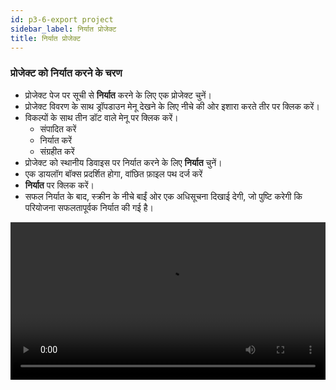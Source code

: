 ```yaml
---
id: p3-6-export project
sidebar_label: निर्यात प्रोजेक्ट
title: निर्यात प्रोजेक्ट
---
```


### प्रोजेक्ट को निर्यात करने के चरण ###

- प्रोजेक्ट पेज पर सूची से **निर्यात** करने के लिए एक प्रोजेक्ट चुनें।
- प्रोजेक्ट विवरण के साथ ड्रॉपडाउन मेनू देखने के लिए नीचे की ओर इशारा करते तीर पर क्लिक करें।
- विकल्पों के साथ तीन डॉट वाले मेनू पर क्लिक करें।
  - संपादित करें
  - निर्यात करें
  - संग्रहीत करें
- प्रोजेक्ट को स्थानीय डिवाइस पर निर्यात करने के लिए **निर्यात** चुनें।
- एक डायलॉग बॉक्स प्रदर्शित होगा, वांछित फ़ाइल पथ दर्ज करें
- **निर्यात** पर क्लिक करें।
- सफल निर्यात के बाद, स्क्रीन के नीचे बाईं ओर एक अधिसूचना दिखाई देगी, जो पुष्टि करेगी कि परियोजना सफलतापूर्वक निर्यात की गई है।


<video controls src="/0.5.5/en-exportfile.mov" width="100%" type="video/mov"/>

### ऑडियो फ़ाइल कैसे निर्यात करें? ###

- प्रोजेक्ट पृष्ठ से उस प्रोजेक्ट का चयन करके प्रारंभ करें जिसे आप **निर्यात** करना चाहते हैं
- प्रोजेक्ट के दाईं ओर नीचे की ओर इशारा करते हुए तीर का पता लगाएं और उस पर क्लिक करें
- थ्री-डॉट मेनू ढूंढें और उस पर क्लिक करें
- दिखाई देने वाले मेनू में, **निर्यात** विकल्प चुनें
- निर्यात सेटिंग्स के लिए एक संवाद बॉक्स खुलेगा, जिसमें आपको निम्नलिखित निर्यात विकल्प मिलेंगे
   - **पद्य-वार** (डिफ़ॉल्ट): यह सेटिंग प्रोजेक्ट को छंद-दर-पद्य निर्यात करती है।
   - **अध्याय-वार:** यह विकल्प पूरे अध्याय को एक फ़ाइल के रूप में निर्यात करता है।
   - **पूर्ण परियोजना:** आप इस विकल्प का उपयोग करके संपूर्ण परियोजना को निर्यात कर सकते हैं, यह परियोजना में सभी व्यक्तिगत योगदान को जोड़ देगा।
  
**ध्यान दें:** यदि पाठ उपलब्ध है तो आप चेकबॉक्स पर क्लिक करके फ़ाइल को उसके साथ निर्यात कर सकते हैं।
<video controls src="/0.5.5/en_audio_toolbar12.mov" width="100%" type="video/mov"/>